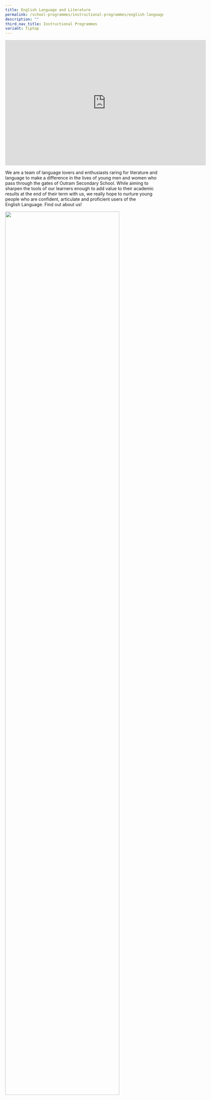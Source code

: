 ```yaml
---
title: English Language and Literature
permalink: /school-programmes/instructional-programmes/english-language/
description: ""
third_nav_title: Instructional Programmes
variant: tiptap
---
```

<div class="iframe-wrapper">
<iframe height="400" width="640" allowfullscreen="true" frameborder="0" src="https://docs.google.com/presentation/d/e/2PACX-1vRebHixLvAYOr8gaTqwFqRXM_wioFpG1Jb_wFRaFBt5cbthVz3kEsgzP_M3U3CCU0zNNQvZtK-Myksi/embed?start=false&amp;loop=false&amp;delayms=3000"></iframe>
</div>
<p>We are a team of language lovers and enthusiasts raring for literature
and language to make a difference in the lives of young men and women who
pass through the gates of Outram Secondary School. While aiming to sharpen
the tools of our learners enough to add value to their academic results
at the end of their term with us, we really hope to&nbsp;nurture young
people&nbsp;who are confident, articulate and proficient users of the English&nbsp;Language.
Find out about us!</p>
<p></p>
<div class="isomer-image-wrapper">
<img style="width: 85%;" height="auto" width="100%" alt="" src="/images/Instructional Programmes/English Language/eng_23.png">
</div>
<div class="isomer-image-wrapper">
<img style="width:70%;height:50%" height="auto" width="100%" src="/images/Instructional%20Programmes/English%20Language/EL20Pic.jpg">
</div>
<h4></h4>
<blockquote>
<h4><strong>Members</strong></h4>
</blockquote>
<table>
<tbody>
<tr>
<td rowspan="1" colspan="1">
<p>Mrs Cheryl Fan (HOD/EL)</p>
</td>
</tr>
<tr>
<td rowspan="1" colspan="1">
<p>Mrs Wong Ann Ann (LH/EL)</p>
</td>
</tr>
<tr>
<td rowspan="1" colspan="1">
<p>Ms Ismath Banu Yasseen (Acting SH/Lit)</p>
</td>
</tr>
<tr>
<td rowspan="1" colspan="1">
<p>Mr Dawa Tshering Sherpa (HOD/Ed Support)</p>
</td>
</tr>
<tr>
<td rowspan="1" colspan="1">
<p>Ms Zaiton (HOD/Student Management)</p>
</td>
</tr>
<tr>
<td rowspan="1" colspan="1">
<p>Mr Abdul Rahman Bin Abdul Rahim (ST/SS)</p>
</td>
</tr>
<tr>
<td rowspan="1" colspan="1">
<p>Ms Grace Ng Kah-Yi (ST/EL)</p>
</td>
</tr>
<tr>
<td rowspan="1" colspan="1">
<p>Mdm Shireen Shoban Stephen (ST/Ed Support)</p>
</td>
</tr>
<tr>
<td rowspan="1" colspan="1">
<p>Mr Samuel Ng Aik Siong (SH/ Ed Support)</p>
</td>
</tr>
<tr>
<td rowspan="1" colspan="1">
<p>Ms Aqilah Binte Juma’in (SH/Student Leadership &amp; Well-being)</p>
</td>
</tr>
<tr>
<td rowspan="1" colspan="1">
<p>Mr Prathivmohan S/O Chandramohan</p>
</td>
</tr>
<tr>
<td rowspan="1" colspan="1">
<p>Ms Diana Bte Othman</p>
<p></p>
</td>
</tr>
</tbody>
</table>
<p></p>
<blockquote>
<p><strong>Programmes</strong>
</p>
</blockquote>
<p>We are a team of language lovers and enthusiasts raring for literature
and language to make a difference in the lives of young men and women who
pass through the gates of Outram Secondary School. While aiming to sharpen
the tools of our learners enough to add value to their academic results
at the end of their term with us, we really hope to nurture young people
who are confident, articulate and proficient users of the English&nbsp;Language.
Find out about us!</p>
<blockquote>
<p><strong>Oral Skills Programme</strong> 
<br>
</p>
</blockquote>
<p>The department’s spirally progressive oral skills programme aims to build
confidence in young speakers from Secondary 1 to 3 to represent themselves,
represent others and represent issues in fun and collaborative ways:
<br>
</p>
<ul>
<li>
<p>Representing Self (Personal voice) through Drama Pedagogies in Secondary
1
<br>
</p>
</li>
<li>
<p>Representing Others (Empathy by listening, paraphrasing and summarising)
through Broadcast Journalism in Secondary 2
<br>
</p>
</li>
<li>
<p>Representing Issues (Social concerns) through Debate in Secondary 3</p>
</li>
</ul>
<blockquote>
<p><strong>Multiliteracies Programme </strong>
<br>
</p>
</blockquote>
<p>In today’s world where technology and media reaches its arms into every
aspect of our daily lives, bimodal and multimodal texts (Chan &amp; Chia,
2014) such as advertisements, posters, brochures, billboards, moving pictures,
animation, social media platforms such as blogs, facebook, video games,
picture books, digital news and the like proliferate at an unprecedented
speed. At OSS, students learn to appreciate and review multimodal texts
through:
<br>
</p>
<ul>
<li>
<p>Principles of Advertising (Bimodal sources) in Secondary 1
<br>
</p>
</li>
<li>
<p>Film Review (Multimodal sources) in Secondary 2
<br>
</p>
</li>
<li>
<p>Understanding Visual Texts through Mirror Reading and OUI Thinking Frame
in Secondary 3
<br>
</p>
</li>
</ul>
<blockquote>
<p><strong>ARP@Outram (Applied Reading Programme)</strong>
</p>
</blockquote>
<p>Since 2020, the department embarked on an integrated skills acquisition
program named the ARP@Outram. An applied reading program, this department-wide
initiative aims to provide a platform for students to share their reading
interests with their classmates who will respond to the stories they hear
from their peers. Students also learn about pertinent general affairs and
topics of relevance through monthly multimodal presentations. These activities
throughout the year will activate interest in reading, writing and learning
through multimodal media such as videos, images, texts and audio resources.</p>
<ul data-tight="true" class="tight">
<li>
<p><strong>Weekly Opening Read</strong> 
<br>
</p>
</li>
<li>
<p><strong>Monthly News-in-Class Presentations</strong> 
<br>
</p>
</li>
</ul>
<table>
<tbody>
<tr>
<th rowspan="1" colspan="1">
<p><strong>2020</strong>
</p>
</th>
<th rowspan="1" colspan="1">
<p>Food Innovation
<br>Climate Change
<br>The Virus Within
<br>Popular Culture
<br>Unconventional Hobbies
<br>The National Pride</p>
</th>
</tr>
<tr>
<td rowspan="1" colspan="1">
<p><strong>2021</strong>
</p>
</td>
<td rowspan="1" colspan="1">
<p>Our Digital Life
<br>A K-pop World
<br>City of the Future
<br>Mind Your Manners
<br>Junk Food in Disguise</p>
</td>
</tr>
<tr>
<td rowspan="3" colspan="1">
<p><strong>2022</strong>
</p>
</td>
<td rowspan="1" colspan="1">
<p><strong>S1</strong> 
<br>Food Innovation
<br>Climate Change
<br>Pop Culture
<br>Unconventional Hobbies</p>
</td>
</tr>
<tr>
<td rowspan="1" colspan="1">
<p><strong>S2</strong> 
<br>Pop Culture - Kpop, Kdrama, Hallyu (Korean Wave)
<br>IT - Digital Life, Online Footprint ,Gaming
<br>Famous Sports Celebrities
<br>Healthy Lifestyle – Junk Food in Disguise</p>
</td>
</tr>
<tr>
<td rowspan="1" colspan="1">
<p><strong>S3</strong> 
<br>Inspirational People
<br>TT - IT/ Gaming
<br>Career Guidance - Unique Occupations
<br>Local Enterprise/ Business
<br>TT - Sports</p>
</td>
</tr>
</tbody>
</table>
<p><strong>Creative Writing Activities</strong> 
<br>&nbsp;</p>
<ul data-tight="true" class="tight">
<li>
<p>Guided Imagery</p>
</li>
<li>
<p>Whose Story is it?
<br>
</p>
</li>
</ul>
<div class="isomer-image-wrapper">
<img style="width:70%;height:50%" height="auto" width="100%" src="/images/Instructional%20Programmes/English%20Language/Pic201.jpg">
</div>
<p><strong>Outram Ink Blog</strong> 
<br>
<br>Read our students’ published works on the students’ blog:&nbsp; <a href="https://cheryllimmingyuh.wixsite.com/outram-writes" rel="noopener noreferrer nofollow" target="_blank">Outram Ink</a> 
<br>
<br>
</p>
<div class="isomer-image-wrapper">
<img style="width:100%;height:50%" height="auto" width="100%" src="/images/Instructional%20Programmes/English%20Language/E1NEW.png">
</div>
<p>
<br><strong>LitE Up!</strong> 
<br>
</p>
<p>The Literature and English teams join hands to organize an annual day
of fun for the Secondary 1s and 2s. Games include Spelling Bee, Running
Idioms, Caption This!, Act Up, Choral Reading and the finale, Character
Parade.
<br>
</p>
<div class="isomer-image-wrapper">
<img style="width:70%;height:50%" height="auto" width="100%" src="/images/Instructional%20Programmes/English%20Language/EP02.jpg">
</div>
<blockquote>
<p></p>
<p><strong>Enrichment and Learning Journeys </strong>
<br>
</p>
</blockquote>
<p>Secondary 1 (2023)</p>
<p></p>
<p>Literature Drama Appreciation Learning Journey to Act 3 International</p>
<p></p>
<div class="isomer-image-wrapper">
<img style="width: 60%;" height="auto" width="100%" alt="" src="/images/Instructional Programmes/English Language/Screenshot_2024_01_31_113517.png">
</div>
<p>Secondary 3 Literature</p>
<p>Jurong West Secondary School Literature Symposium</p>
<p></p>
<div class="isomer-image-wrapper">
<img style="width: 50%;" height="auto" width="100%" alt="" src="/images/Instructional Programmes/English Language/Screenshot_2024_01_31_151947.png">
</div>
<p>&nbsp;</p>
<p><strong>Selling Dreams Exhibition at the National Library</strong> 
<br>
</p>
<div class="isomer-image-wrapper">
<img style="width:70%;height:50%" height="auto" width="100%" src="/images/Instructional%20Programmes/English%20Language/EP03.jpg">
</div>
<p>
<br><strong>Watch-a-Play! Drama Appreciation</strong> 
<br>
</p>
<div class="isomer-image-wrapper">
<img style="width:70%;height:50%" height="auto" width="100%" src="/images/Instructional%20Programmes/English%20Language/EP04.jpg">
</div>
<p><strong>Visit to the State Courts</strong> 
<br>
</p>
<div class="isomer-image-wrapper">
<img style="width:70%;height:50%" height="auto" width="100%" src="/images/Instructional%20Programmes/English%20Language/EP05.jpg">
</div>
<p></p>
<blockquote>
<h4><strong>Competitions</strong> <br></h4>
</blockquote>
<p><strong>ACJC Orator’s Trophy (2023)</strong>
</p>
<p><strong>Certificates of Participation</strong>
</p>
<ul data-tight="true" class="tight">
<li>
<p>Aisyah Binte Sazali from Sec 3/3, and</p>
</li>
<li>
<p>Poh Keng Leng, Mark from Sec 2/4</p>
<p></p>
<div class="isomer-image-wrapper">
<img style="width: 50%;" height="auto" width="100%" alt="" src="/images/Instructional Programmes/English Language/dsfds.jpg">
</div>
</li>
</ul>
<p></p>
<p><strong>Queen’s Commonwealth Essay Competition (2023)</strong>
</p>
<p><strong>Certificates of Participation</strong>
</p>
<ul data-tight="true" class="tight">
<li>
<p>Evangeline Huang Sec 2/4</p>
</li>
<li>
<p>Chloe Sidney Hakim Sec 3/4</p>
</li>
<li>
<p>Goh Ting Shuen, Vera Sec 3/4</p>
</li>
</ul>
<table>
<tbody>
<tr>
<td rowspan="1" colspan="1">
<p>1</p>
</td>
<td rowspan="1" colspan="1">
<p>YEO LER EN</p>
</td>
<td rowspan="1" colspan="1">
<p>S1/3</p>
</td>
<td rowspan="1" colspan="1">
<p>Certificate Of Participation</p>
</td>
</tr>
<tr>
<td rowspan="1" colspan="1">
<p>2</p>
</td>
<td rowspan="1" colspan="1">
<p>ROHAN FATHIMA MARUWA</p>
</td>
<td rowspan="1" colspan="1">
<p>S2/2</p>
</td>
<td rowspan="1" colspan="1">
<p>Bronze</p>
</td>
</tr>
<tr>
<td rowspan="1" colspan="1">
<p>3</p>
</td>
<td rowspan="1" colspan="1">
<p>ISAAC HAMZAH BIN MUHAMMAD ISKANDAR</p>
</td>
<td rowspan="1" colspan="1">
<p>S2/2</p>
</td>
<td rowspan="1" colspan="1">
<p>Silver</p>
</td>
</tr>
<tr>
<td rowspan="1" colspan="1">
<p>4</p>
</td>
<td rowspan="1" colspan="1">
<p>LIM JUNTAO JAVIER</p>
</td>
<td rowspan="1" colspan="1">
<p>S2/2</p>
</td>
<td rowspan="1" colspan="1">
<p>Certificate Of Participation</p>
</td>
</tr>
<tr>
<td rowspan="1" colspan="1">
<p>5</p>
</td>
<td rowspan="1" colspan="1">
<p>TAN ZI CONG JOEL</p>
</td>
<td rowspan="1" colspan="1">
<p>S2/2</p>
</td>
<td rowspan="1" colspan="1">
<p>Certificate Of Participation</p>
</td>
</tr>
<tr>
<td rowspan="1" colspan="1">
<p>6</p>
</td>
<td rowspan="1" colspan="1">
<p>AISYAH BINTE SAZALI</p>
</td>
<td rowspan="1" colspan="1">
<p>S2/3</p>
</td>
<td rowspan="1" colspan="1">
<p>Certificate Of Participation</p>
</td>
</tr>
<tr>
<td rowspan="1" colspan="1">
<p>7</p>
</td>
<td rowspan="1" colspan="1">
<p>CHUA JIA NING ABIGAIL (CAI JIANING)</p>
</td>
<td rowspan="1" colspan="1">
<p>S2/3</p>
</td>
<td rowspan="1" colspan="1">
<p>Certificate Of Participation</p>
</td>
</tr>
<tr>
<td rowspan="1" colspan="1">
<p>8</p>
</td>
<td rowspan="1" colspan="1">
<p>CHLOE SIDNEY HAKIM</p>
</td>
<td rowspan="1" colspan="1">
<p>S2/4</p>
</td>
<td rowspan="1" colspan="1">
<p>Bronze</p>
</td>
</tr>
<tr>
<td rowspan="1" colspan="1">
<p>9</p>
</td>
<td rowspan="1" colspan="1">
<p>HANAH ANG RUI-JUN</p>
</td>
<td rowspan="1" colspan="1">
<p>S2/4</p>
</td>
<td rowspan="1" colspan="1">
<p>Certificate Of Participation</p>
</td>
</tr>
<tr>
<td rowspan="1" colspan="1">
<p>10</p>
</td>
<td rowspan="1" colspan="1">
<p>OKABAYASHI WAKA</p>
</td>
<td rowspan="1" colspan="1">
<p>S2/4</p>
</td>
<td rowspan="1" colspan="1">
<p>Certificate Of Participation</p>
</td>
</tr>
<tr>
<td rowspan="1" colspan="1">
<p>11</p>
</td>
<td rowspan="1" colspan="1">
<p>KOH CHEN LIN, SHERRY</p>
</td>
<td rowspan="1" colspan="1">
<p>S3/2</p>
</td>
<td rowspan="1" colspan="1">
<p>Certificate Of Participation</p>
</td>
</tr>
<tr>
<td rowspan="1" colspan="1">
<p>12</p>
</td>
<td rowspan="1" colspan="1">
<p>SHERLYN ANG XIN YI</p>
</td>
<td rowspan="1" colspan="1">
<p>S3/2</p>
</td>
<td rowspan="1" colspan="1">
<p>Gold</p>
</td>
</tr>
<tr>
<td rowspan="1" colspan="1">
<p>13</p>
</td>
<td rowspan="1" colspan="1">
<p>LIM MING LE JERICHO JAVIER</p>
</td>
<td rowspan="1" colspan="1">
<p>S3/2</p>
</td>
<td rowspan="1" colspan="1">
<p>Bronze</p>
</td>
</tr>
<tr>
<td rowspan="1" colspan="1">
<p>14</p>
</td>
<td rowspan="1" colspan="1">
<p>HEIDI TEH ELIE</p>
</td>
<td rowspan="1" colspan="1">
<p>S3/3</p>
</td>
<td rowspan="1" colspan="1">
<p>Certificate Of Participation</p>
</td>
</tr>
<tr>
<td rowspan="1" colspan="1">
<p>15</p>
</td>
<td rowspan="1" colspan="1">
<p>THAM XIU YI ELISSA SILVA</p>
</td>
<td rowspan="1" colspan="1">
<p>S3/3</p>
</td>
<td rowspan="1" colspan="1">
<p>Bronze</p>
</td>
</tr>
<tr>
<td rowspan="1" colspan="1">
<p>16</p>
</td>
<td rowspan="1" colspan="1">
<p>ALEXIS PANG LI WEN</p>
</td>
<td rowspan="1" colspan="1">
<p>S3/4</p>
</td>
<td rowspan="1" colspan="1">
<p>Certificate Of Participation</p>
</td>
</tr>
<tr>
<td rowspan="1" colspan="1">
<p>17</p>
</td>
<td rowspan="1" colspan="1">
<p>MA BIANCA MARIA CHOU</p>
</td>
<td rowspan="1" colspan="1">
<p>S3/4</p>
</td>
<td rowspan="1" colspan="1">
<p>Bronze</p>
</td>
</tr>
<tr>
<td rowspan="1" colspan="1">
<p>18</p>
</td>
<td rowspan="1" colspan="1">
<p>ALDEN ANG WEN YONG</p>
</td>
<td rowspan="1" colspan="1">
<p>S3/4</p>
</td>
<td rowspan="1" colspan="1">
<p>Certificate Of Participation</p>
</td>
</tr>
<tr>
<td rowspan="1" colspan="1">
<p>19</p>
</td>
<td rowspan="1" colspan="1">
<p>OSTEN KOH JIN HENG</p>
</td>
<td rowspan="1" colspan="1">
<p>S3/4</p>
</td>
<td rowspan="1" colspan="1">
<p>Certificate Of Participation</p>
</td>
</tr>
<tr>
<td rowspan="1" colspan="1">
<p>20</p>
</td>
<td rowspan="1" colspan="1">
<p>TAN JING YI</p>
</td>
<td rowspan="1" colspan="1">
<p>S4/3</p>
</td>
<td rowspan="1" colspan="1">
<p>Bronze</p>
</td>
</tr>
<tr>
<td rowspan="1" colspan="1">
<p>21</p>
</td>
<td rowspan="1" colspan="1">
<p>NICHOLAS NGAN WEI HON</p>
</td>
<td rowspan="1" colspan="1">
<p>S4/3</p>
</td>
<td rowspan="1" colspan="1">
<p>Certificate Of Participation</p>
</td>
</tr>
</tbody>
</table>
<p></p>
<div class="isomer-image-wrapper">
<img style="width: 60%;" height="auto" width="100%" alt="" src="/images/Instructional Programmes/English Language/vbvcbcv.jpg">
</div>
<p><strong>Live On Festival (Writing Competition)</strong>
</p>
<p><strong><u>2023</u></strong>
</p>
<p>The Live On Festival is annual competition that encourages participants,
in particular youths, to express their thoughts on organ donation and transplantation
through art and writing. It is organised by the National Organ Transplant
Unit (NOTU), Ministry of Health (MOH).</p>
<p></p>
<div class="isomer-image-wrapper">
<img style="width: 60%;" height="auto" width="100%" alt="dfdfds" src="/images/Instructional Programmes/English Language/dfdsf.jpg">
</div>
<p>Jaiaree Rattawit (Special Mention, Junior Category)</p>
<p>Read online <a rel="noopener noreferrer nofollow" target="_blank">https://www.liveon.gov.sg/essay-showcase.html?Essayid=322</a>
</p>
<p><strong><u>2022</u></strong>
</p>
<p></p>
<div class="isomer-image-wrapper">
<img style="width: 50%;" height="auto" width="100%" alt="" src="/images/Instructional Programmes/English Language/cdc.jpg">
</div>
<p>Heidi Teh Elie (Special Mention, Senior Category)</p>
<p>Read online <a rel="noopener noreferrer nofollow" target="_blank">https://www.liveon.gov.sg/essay-showcase.html?Essayid=243</a>
</p>
<p></p>
<p><strong>The Queen’s Commonwealth Essay Competition (Anglo-Chinese Junior College) </strong>
<br>&nbsp;The Queen's Commonwealth Essay Competition is the world's oldest
international writing competition for schools, established since 1883.
For 2021, the Competition theme was Community in the Commonwealth, and
the essay topics were centered round the Covid-19 pandemic.
<br>
</p>
<p>We are pleased to announce the following good results. Bravo, Outram writers!
<br>
</p>
<table>
<tbody>
<tr>
<th rowspan="1" colspan="1">
<p>1.</p>
</th>
<th rowspan="1" colspan="1">
<p>TAN JING YI</p>
</th>
<th rowspan="1" colspan="1">
<p>S3-3</p>
</th>
<th rowspan="1" colspan="1">
<p>Silver Award</p>
</th>
</tr>
<tr>
<td rowspan="1" colspan="1">
<p>2.</p>
</td>
<td rowspan="1" colspan="1">
<p>ALYSSA TEO XIN RU</p>
</td>
<td rowspan="1" colspan="1">
<p>S3-4</p>
</td>
<td rowspan="1" colspan="1">
<p>Silver Award</p>
</td>
</tr>
<tr>
<td rowspan="1" colspan="1">
<p>3.</p>
</td>
<td rowspan="1" colspan="1">
<p>HO ZI LE ZAEYEA</p>
</td>
<td rowspan="1" colspan="1">
<p>S2-3</p>
</td>
<td rowspan="1" colspan="1">
<p>Bronze Award</p>
</td>
</tr>
<tr>
<td rowspan="1" colspan="1">
<p>4.</p>
</td>
<td rowspan="1" colspan="1">
<p>LYON KHOW MAEDA</p>
</td>
<td rowspan="1" colspan="1">
<p>S3-3</p>
</td>
<td rowspan="1" colspan="1">
<p>Bronze Award</p>
</td>
</tr>
<tr>
<td rowspan="1" colspan="1">
<p>5.</p>
</td>
<td rowspan="1" colspan="1">
<p>NICHOLAS NGAN WEI HON</p>
</td>
<td rowspan="1" colspan="1">
<p>S3-3</p>
</td>
<td rowspan="1" colspan="1">
<p>Bronze Award</p>
</td>
</tr>
<tr>
<td rowspan="1" colspan="1">
<p>6.</p>
</td>
<td rowspan="1" colspan="1">
<p>ALYA MAISARAH BINTE MOHAMMAD ZAZALEE</p>
</td>
<td rowspan="1" colspan="1">
<p>S2-2</p>
</td>
<td rowspan="1" colspan="1">
<p>Certificate of Participation</p>
</td>
</tr>
<tr>
<td rowspan="1" colspan="1">
<p>7.</p>
</td>
<td rowspan="1" colspan="1">
<p>SHERLYN ANG XIN YI</p>
</td>
<td rowspan="1" colspan="1">
<p>S2-2</p>
</td>
<td rowspan="1" colspan="1">
<p>Certificate of Participation</p>
</td>
</tr>
<tr>
<td rowspan="1" colspan="1">
<p>8.</p>
</td>
<td rowspan="1" colspan="1">
<p>LIM MING LE JERICHO JAVIER</p>
</td>
<td rowspan="1" colspan="1">
<p>S2-2</p>
</td>
<td rowspan="1" colspan="1">
<p>Certificate of Participation</p>
</td>
</tr>
<tr>
<td rowspan="1" colspan="1">
<p>9.</p>
</td>
<td rowspan="1" colspan="1">
<p>LEE E YU GRACE</p>
</td>
<td rowspan="1" colspan="1">
<p>S2-3</p>
</td>
<td rowspan="1" colspan="1">
<p>Certificate of Participation</p>
</td>
</tr>
<tr>
<td rowspan="1" colspan="1">
<p>10.</p>
</td>
<td rowspan="1" colspan="1">
<p>HO CONG THANH</p>
</td>
<td rowspan="1" colspan="1">
<p>S2-3</p>
</td>
<td rowspan="1" colspan="1">
<p>Certificate of Participation</p>
</td>
</tr>
<tr>
<td rowspan="1" colspan="1">
<p>11.</p>
</td>
<td rowspan="1" colspan="1">
<p>JAKOB FOK YING NING</p>
</td>
<td rowspan="1" colspan="1">
<p>S3-3</p>
</td>
<td rowspan="1" colspan="1">
<p>Certificate of Participation</p>
</td>
</tr>
</tbody>
</table>
<p>
<br><strong>Orator’s Trophy (Anglo-Chinese Junior College)</strong> 
<br>
</p>
<div class="isomer-image-wrapper">
<img style="width:70%;height:50%" height="auto" width="100%" src="/images/Instructional%20Programmes/English%20Language/ES01.jpg">
</div>
<div class="isomer-image-wrapper">
<img style="width:70%;height:50%" height="auto" width="100%" src="/images/Instructional%20Programmes/English%20Language/ES02.jpg">
</div>
<p>
<br><strong>National Schools Literature Festival (NSLF)</strong> 
<br>
</p>
<div class="isomer-image-wrapper">
<img style="width:70%;height:50%" height="auto" width="100%" src="/images/Instructional%20Programmes/English%20Language/ES03.jpg">
</div>
<div class="isomer-image-wrapper">
<img style="width:70%;height:50%" height="auto" width="100%" src="/images/Instructional%20Programmes/English%20Language/ES04.jpg">
</div>
<div class="isomer-image-wrapper">
<img style="width:70%;height:50%" height="auto" width="100%" src="/images/Instructional%20Programmes/English%20Language/ES05.jpg">
</div>
<div class="isomer-image-wrapper">
<img style="width:70%;height:50%" height="auto" width="100%" src="/images/Instructional%20Programmes/English%20Language/ES06.jpg">
</div>
<p>
<br><strong>OSS Speakability Award</strong> 
<br>
</p>
<table>
<tbody>
<tr>
<td rowspan="1" colspan="1">
<p>2021</p>
</td>
<td rowspan="1" colspan="1">
<p>Overall Winner: Martin Ethan Mina (Sec 3/4)</p>
</td>
<td rowspan="1" colspan="1">
<p>Video Link: Overall Winner
<br>
<br><strong><a href="https://drive.google.com/file/d/13VKxdbXO1yQ3uWkYELJJgIEEZW1j8gb0/view?usp=sharing" rel="noopener noreferrer nofollow" target="_blank">https://drive.google.com/file/d/13VKxdbXO1yQ3uWkYELJJgIEEZW1j8gb0/view?usp=sharing</a></strong>
</p>
</td>
</tr>
</tbody>
</table>
<p>
<br><strong>Write for Kindness Competition</strong> 
<br><strong>Poetry writing</strong> 
<br>
</p>
<div class="isomer-image-wrapper">
<img style="width:70%;height:50%" height="auto" width="100%" src="/images/Instructional%20Programmes/English%20Language/ES07.jpg">
</div>
<div class="isomer-image-wrapper">
<img style="width:70%;height:50%" height="auto" width="100%" src="/images/Instructional%20Programmes/English%20Language/The20Upstander20by20Sharvin20Sekar20and20Koh20Chen20Soon.jpg">
</div>
<p>
<br><strong>'Kindness Makes Us Stronger' Sharvin Sekar (Sec 2/4), Koh Chen Soon (Sec2/4)</strong> 
<br>
</p>
<table>
<tbody>
<tr>
<th rowspan="1" colspan="1">
<p>2021</p>
</th>
<th rowspan="1" colspan="2">
<p>Poetry writing
<br>
<br>
<br>Write for Kindness is a national creative-writing competition organised
by the Singapore Kindness Movement (SKM), with the Singapore Book Council
as its programme partner. It is a platform for secondary, junior college,
centralised institute, madrasah and international school students to promote
kindness to the younger audience by creating age-appropriate and culturally
relevant children’s stories, through short stories, poetry, illustrations
and songs</p>
</th>
</tr>
<tr>
<td rowspan="1" colspan="1">
<p></p>
</td>
<td rowspan="1" colspan="1">
<p>‘A Sweet Little Act’ Florence Seah Kah Woon (Sec 2/3) Turmunkh Solongo
(Sec 2/3)</p>
</td>
<td rowspan="1" colspan="1">
<p>‘The Wounded Wolf and the Warm-hearted Farmer’ Lim Ming Le Jericho Javier
(Sec 2/2) Ngim Adriel Daxin Garcia (Sec 2/2)
<br>
<br>
</p>
</td>
</tr>
<tr>
<td rowspan="1" colspan="1">
<p>2020</p>
</td>
<td rowspan="1" colspan="1">
<p><strong>Poetry writing</strong>
</p>
</td>
<td rowspan="1" colspan="1">
<p></p>
</td>
</tr>
</tbody>
</table>
<p>
<br>
</p>
<div class="isomer-image-wrapper">
<img style="width:70%;height:50%" height="auto" width="100%" src="/images/Instructional%20Programmes/English%20Language/ES08.jpg">
</div>
<p>
<br><a href="https://www.kindness.sg/news/congratulations-to-the-write-for-kindness-2020-winners/" rel="noopener noreferrer nofollow" target="_blank">https://www.kindness.sg/news/congratulations-to-the-write-for-kindness-2020-winners/</a> 
<br><strong>Poetry Writing 2019</strong> 
<br>‘A Helping Hand’ - 2nd&nbsp;place ‘A Friend in Need is a Friend Indeed’
- Consolation Prize
<br>
</p>
<div class="isomer-image-wrapper">
<img style="width:70%;height:50%" height="auto" width="100%" src="/images/Instructional%20Programmes/English%20Language/ES09.jpg">
</div>
<p><strong>2018 Poetry Writing 2018</strong> 
<br>‘The power of Kindness’ – Champion ‘At the Playground’ – 3rd&nbsp;place
<br>
</p>
<div class="isomer-image-wrapper">
<img style="width:70%;height:50%" height="auto" width="100%" src="/images/Instructional%20Programmes/English%20Language/ES10.jpg">
</div>
<p><strong>Story Writing</strong> 
<br>
</p>
<div class="isomer-image-wrapper">
<img style="width:70%;height:50%" height="auto" width="100%" src="/images/Instructional%20Programmes/English%20Language/06.png">
</div>
<p>Andrea Seng Jun Xin&nbsp;(Sec 2/3), Adriana Batrisyia Binte Steve Arifianto
(Sec 2/5), Briones Cheyanna Carlyn Javier (Sec 2/5), Diana Hue (Sec 2/5),
and Tan Swee Ling (Sec 2/5)
<br><strong>Singapore Secondary Schools Debating Championships (SSSDC) 2019</strong> 
<br>
</p>
<p>In our first foray into SSSDC, the team won 2 out of 3 rounds in the preliminaries
and Justine Hari Muruga (Sec 4/5) won Best Speaker in Round 2.
<br>
</p>
<p>Debaters: Maria Reyes (Sec 32), Basil Hia &amp; Brendan Lim (Sec 4/5)
<br>
</p>
<div class="isomer-image-wrapper">
<img style="width:70%;height:50%" height="auto" width="100%" src="/images/Instructional%20Programmes/English%20Language/E6.jpg">
</div>
<div class="isomer-image-wrapper">
<img style="width:70%;height:50%" height="auto" width="100%" src="/images/Instructional%20Programmes/English%20Language/E7.jpg">
</div>
<p>
<br><strong>Scrabble Competition 2019</strong> 
<br>
</p>
<p>A team of Secondary 4 students took an enjoyable Sunday afternoon out
for intense rounds of scrabble at Jurong Green CC.
<br>
</p>
<div class="isomer-image-wrapper">
<img style="width:70%;height:50%" height="auto" width="100%" src="/images/Instructional%20Programmes/English%20Language/E8.jpg">
</div>
<p>
<br><strong>Tales of ‘S’ (Civica) 2018</strong> 
<br>
</p>
<p>Winning Entry from William Wang Silang (Sec 4/4).
<br>
</p>
<div class="isomer-image-wrapper">
<img style="width:70%;height:50%" height="auto" width="100%" src="/images/Instructional%20Programmes/English%20Language/E12.jpg">
</div>
<p>
<br>
</p>
<p><strong>ICAS Writing Competition (University of New South Wales)</strong> 
<br>
</p>
<p>30 students took part in 2018 and received certificates of Credit, Merit
and Participation.
<br>
</p>
<p><strong>Oldham Cup (ACJC) 2017</strong> 
<br>
</p>
<p>The team comprising Zander Widjaja, Nguyen Hai Duong (Sec 4/4) and Shyanne&nbsp;
(Sec 4/5) won 2 rounds out of 8 in their inaugural outing.</p>
<div class="isomer-image-wrapper">
<img style="width:70%;height:50%" height="auto" width="100%" src="/images/Instructional%20Programmes/English%20Language/E14.jpg">
</div>
<p>&nbsp;&nbsp;&nbsp;&nbsp;</p>
<p><strong>Outram Times</strong>
</p>
<p>&nbsp;&nbsp;&nbsp;</p>
<table>
<tbody>
<tr>
<th rowspan="1" colspan="1">
<p><a href="/files/School%20Programmes/Instructional%20Programmes/English%20Language/Outram%20Times%20-%20Version%204%20(1)%20(1).pdf" rel="noopener noreferrer nofollow" target="_blank">Outram Times 2018</a>
</p>
</th>
</tr>
<tr>
<td rowspan="1" colspan="1">
<p><strong><a href="/files/School%20Programmes/Instructional%20Programmes/English%20Language/2017%20(Version%204).pdf" rel="noopener noreferrer nofollow" target="_blank">Outram Times 2017</a></strong>
</p>
</td>
</tr>
<tr>
<td rowspan="1" colspan="1">
<p><strong><a href="/files/School%20Programmes/Instructional%20Programmes/English%20Language/outramtimes2.pdf" rel="noopener noreferrer nofollow" target="_blank">Outram Times 2016</a></strong>
</p>
</td>
</tr>
<tr>
<td rowspan="1" colspan="1">
<p><strong><a href="/files/School%20Programmes/Instructional%20Programmes/English%20Language/Publication_Outram%20Times12%20(2).pdf" rel="noopener noreferrer nofollow" target="_blank">Outram Times 2015</a></strong>
</p>
</td>
</tr>
</tbody>
</table>
<p></p>
<p></p>
<p><strong>English Resources</strong>
</p>
<p><strong>For Students</strong> 
<br><strong><u>Video Resources</u></strong><u> </u>
<br>
<br>
</p>
<table>
<tbody>
<tr>
<th rowspan="1" colspan="1">
<div class="isomer-image-wrapper">
<img style="width: 100%" height="129" width="212" alt="EL page.JPG" src="/images/Instructional%20Programmes/English%20Language/ER01.jpg">
</div>
<p>
<br>
</p>
</th>
<th rowspan="1" colspan="1">
<p><a href="https://www.youtube.com/watch?v=_VatAaGIVV8&amp;t=32s" rel="noopener noreferrer nofollow" target="_blank">How to Capture PAC in Reading Aloud O &amp; N Level English Oral</a> 
<br>
<br><a href="https://www.youtube.com/watch?v=_VatAaGIVV8&amp;t=32s" rel="noopener noreferrer nofollow" target="_blank">Examination</a>
</p>
</th>
</tr>
<tr>
<td rowspan="1" colspan="1">
<div class="isomer-image-wrapper">
<img style="width: 100%" height="134" width="213" alt="Pic 1.PNG" src="/images/Instructional%20Programmes/English%20Language/ER02.jpg">
</div>
</td>
<td rowspan="1" colspan="1">
<p>
<br><strong><a href="https://www.youtube.com/watch?v=Nk2zZ0d27OA&amp;t=58s&amp;litebox=1" rel="noopener noreferrer nofollow" target="_blank">GCE O &amp; N Level Persuasive Writing Part 1 Overview English </a></strong>
<br><strong><a href="https://www.youtube.com/watch?v=Nk2zZ0d27OA&amp;t=58s&amp;litebox=1" rel="noopener noreferrer nofollow" target="_blank">Language (Argumentative Essay)</a></strong>
</p>
</td>
</tr>
<tr>
<td rowspan="1" colspan="1">
<div class="isomer-image-wrapper">
<img style="width: 100%" height="132" width="212" alt="Pic 2.PNG" src="/images/Instructional%20Programmes/English%20Language/ER03.jpg">
</div>
<div class="isomer-image-wrapper">
<img style="width: 100%" height="auto" width="16" src="https://outramsec-moe-edu-sg-admin.cwp.sg/pix/spacer.gif">
</div>
</td>
<td rowspan="1" colspan="1">
<p><strong><a href="https://www.youtube.com/watch?v=WTTIN9JHx1o&amp;t=50s&amp;litebox=1" rel="noopener noreferrer nofollow" target="_blank">Persuasive Writing Part 2 Constructing Arguments &amp; Introduction O &amp; N Level (Argumentative Essay)</a></strong>
</p>
</td>
</tr>
<tr>
<td rowspan="1" colspan="1">
<div class="isomer-image-wrapper">
<img style="width: 100%" height="122" width="213" alt="pic 3.PNG" src="/images/Instructional%20Programmes/English%20Language/ER04.jpg">
</div>
</td>
<td rowspan="1" colspan="1">
<p><strong><a href="https://www.youtube.com/watch?v=mI6OZrrTBPI&amp;t=41s&amp;litebox=1" rel="noopener noreferrer nofollow" target="_blank">GCE O &amp; N Level Persuasive Writing Part 3 Language Features &amp; Hedging English (Argumentative Essay)</a></strong>
</p>
</td>
</tr>
<tr>
<td rowspan="1" colspan="1">
<div class="isomer-image-wrapper">
<img style="width: 100%" height="123" width="216" alt="pic 4.PNG" src="/images/Instructional%20Programmes/English%20Language/ER05.jpg">
</div>
</td>
<td rowspan="1" colspan="1">
<p><strong><a href="https://www.youtube.com/watch?v=VzoXJ2TEk0M&amp;t=61s&amp;litebox=1" rel="noopener noreferrer nofollow" target="_blank">GCE O &amp; N Level Persuasive Writing Part 4 Types of Supporting Material (Argumentative Essay) English</a></strong>
</p>
</td>
</tr>
<tr>
<td rowspan="1" colspan="1">
<div class="isomer-image-wrapper">
<img style="width: 100%" height="122" width="216" alt="pic 5.PNG" src="/images/Instructional%20Programmes/English%20Language/ER06.jpg">
</div>
</td>
<td rowspan="1" colspan="1">
<p><strong><a href="https://www.youtube.com/watch?v=WTzpS43AUSk&amp;t=55s&amp;litebox=1" rel="noopener noreferrer nofollow" target="_blank">GCE O &amp; N Level Persuasive Writing Part 5 Checklist &amp; Idea Map (Argumentative Essay) English</a></strong>
</p>
</td>
</tr>
<tr>
<td rowspan="1" colspan="1">
<div class="isomer-image-wrapper">
<img style="width: 100%" height="auto" width="100%" alt="EL Video 1.JPG" src="/images/Instructional%20Programmes/English%20Language/ER07.jpg">
</div>
<div class="isomer-image-wrapper">
<img style="width: 100%" height="auto" width="16" src="https://outramsec-moe-edu-sg-admin.cwp.sg/pix/spacer.gif">
</div>
<p>
<br>
</p>
</td>
<td rowspan="1" colspan="1">
<p><strong><a href="https://www.youtube.com/watch?v=7XEXW6o6U8A&amp;litebox=1" rel="noopener noreferrer nofollow" target="_blank">O &amp; N Level Oral Exam BOAR Oral Thinking Frame Part 1</a></strong>
</p>
</td>
</tr>
<tr>
<td rowspan="1" colspan="1">
<div class="isomer-image-wrapper">
<img style="width: 100%" height="auto" width="100%" alt="EL Video 2.JPG" src="/images/Instructional%20Programmes/English%20Language/ER08.jpg">
</div>
</td>
<td rowspan="1" colspan="1">
<p><strong><a href="https://www.youtube.com/watch?v=axEba1zjkwc&amp;litebox=1" rel="noopener noreferrer nofollow" target="_blank">O &amp; N Level Oral Exam BOAR Oral Thinking Frame Part 2</a></strong>
</p>
</td>
</tr>
<tr>
<td rowspan="1" colspan="1">
<div class="isomer-image-wrapper">
<img style="width: 100%" height="auto" width="100%" alt="El Video 4.JPG" src="/images/Instructional%20Programmes/English%20Language/ER09.jpg">
</div>
<p>
<br>
</p>
</td>
<td rowspan="1" colspan="1">
<p>
<br><strong><a href="https://www.youtube.com/watch?v=GnFycyyJ5-s&amp;litebox=1" rel="noopener noreferrer nofollow" target="_blank">O level English Comprehension Visual Text Purpose &amp; Intended Effect Questions Part 1</a></strong>
</p>
</td>
</tr>
<tr>
<td rowspan="1" colspan="1">
<div class="isomer-image-wrapper">
<img style="width: 100%" height="auto" width="100%" alt="El Video 5.JPG" src="/images/Instructional%20Programmes/English%20Language/ER10.jpg">
</div>
</td>
<td rowspan="1" colspan="1">
<p><strong><a href="https://www.youtube.com/watch?v=n2KXgNrapKk&amp;litebox=1" rel="noopener noreferrer nofollow" target="_blank">Updated O Level English Comprehension Visual Text Purpose &amp; Intended Effect Questions Part 2</a></strong>
</p>
</td>
</tr>
<tr>
<td rowspan="1" colspan="1">
<div class="isomer-image-wrapper">
<img style="width: 100%" height="auto" width="100%" alt="EL Video 3.JPG" src="/images/Instructional%20Programmes/English%20Language/ER11.jpg">
</div>
</td>
<td rowspan="1" colspan="1">
<p><strong><a href="https://www.youtube.com/watch?v=h_DtNqHfalM&amp;litebox=1" rel="noopener noreferrer nofollow" target="_blank">O &amp; N Level English Paper 2 Understanding Visual Text through Mirror Reading</a></strong>
</p>
</td>
</tr>
</tbody>
</table>
<p>
<br>
<br><strong>Website Resources</strong> 
<br>
<br>
</p>
<div class="isomer-image-wrapper">
<img style="width:70%;height:50%" height="auto" width="100%" src="/images/Instructional%20Programmes/English%20Language/ER12.jpg">
</div>
<p><strong>Online Reading</strong> 
<br>
<br>
</p>
<table>
<tbody>
<tr>
<th rowspan="1" colspan="1">
<p>Website address</p>
</th>
<th rowspan="1" colspan="1">
<p>Description</p>
</th>
</tr>
<tr>
<td rowspan="1" colspan="1">
<p><strong><a href="http://www.eastoftheweb.com/" rel="noopener noreferrer nofollow" target="_blank">http://www.eastoftheweb.com/</a></strong>
</p>
</td>
<td rowspan="1" colspan="1">
<p>Short stories for the avid reader.</p>
</td>
</tr>
<tr>
<td rowspan="1" colspan="1">
<p><strong><a href="http://www.pagebypagebooks.com/title.html" rel="noopener noreferrer nofollow" target="_blank">http://www.pagebypagebooks.com/title.html</a></strong>
</p>
</td>
<td rowspan="1" colspan="1">
<p>Read your favourite classic online!</p>
</td>
</tr>
</tbody>
</table>
<p></p>
<table>
<tbody>
<tr>
<th rowspan="1" colspan="1">
<p>Website Title</p>
</th>
<th rowspan="1" colspan="1">
<p>Description</p>
</th>
</tr>
<tr>
<td rowspan="1" colspan="1">
<p>
<br>
<br><strong><a href="https://www.languagecouncils.sg/goodenglish/resources" rel="noopener noreferrer nofollow" target="_blank">Speak Good English Movement (SGEM)</a></strong> 
<br>
</p>
</td>
<td rowspan="1" colspan="1">
<p>
<br>Speak Good English Movement encourages Singaporeans to speak and write
standard English and provide resources to learners who wish to improve
their English. There are fun quizzes and resources for everyone. Check
it out here!
<br>
</p>
</td>
</tr>
<tr>
<td rowspan="1" colspan="1">
<p><strong><a href="http://www.learnenglish.org.uk/" rel="noopener noreferrer nofollow" target="_blank">Learn English</a></strong>
</p>
</td>
<td rowspan="1" colspan="1">
<p>Learn English is a portal which links to all the British Council's websites
for teachers and learners of English</p>
</td>
</tr>
<tr>
<td rowspan="1" colspan="1">
<p><a href="http://www.chompchomp.com/" rel="noopener noreferrer nofollow" target="_blank">Grammar Bytes</a>
</p>
</td>
<td rowspan="1" colspan="1">
<p>Grammar Bytes provides notes, worksheets and interactive practices.</p>
</td>
</tr>
<tr>
<td rowspan="1" colspan="1">
<p><a href="http://www.ego4u.com/en/cram-up/grammar" rel="noopener noreferrer nofollow" target="_blank">English Grammar Online 4 u</a>
</p>
</td>
<td rowspan="1" colspan="1">
<p>English Grammar Online 4 U focuses on learning and applying grammar rules.</p>
</td>
</tr>
<tr>
<td rowspan="1" colspan="1">
<p><a href="http://xn--grammarterrorist-1e6i.blogspot.sg/" rel="noopener noreferrer nofollow" target="_blank">Grammar Terrorist</a>
</p>
</td>
<td rowspan="1" colspan="1">
<p>The Grammar Terrorist Blog</p>
</td>
</tr>
<tr>
<td rowspan="1" colspan="1">
<p><a href="http://www.bbc.co.uk/worldservice/learningenglish/language/" rel="noopener noreferrer nofollow" target="_blank">BBC English Language</a>
</p>
</td>
<td rowspan="1" colspan="1">
<p>An award-winning site for learners of English, the BBC website is chock
full of resources for students and teachers alike</p>
</td>
</tr>
</tbody>
</table>
<p>
<br>
<br><strong>Suggested Reads</strong> 
<br>
<br><a href="/files/School%20Programmes/Instructional%20Programmes/English%20Language/South_S1_LR.pdf" rel="noopener noreferrer nofollow" target="_blank">Sec 1</a> 
<a href="/files/School%20Programmes/Instructional%20Programmes/English%20Language/South_S2_LR.pdf" rel="noopener noreferrer nofollow" target="_blank">Sec 2</a> <a href="/files/School%20Programmes/Instructional%20Programmes/English%20Language/South_S3_LR.pdf" rel="noopener noreferrer nofollow" target="_blank">Sec 3</a> 
<a href="/files/School%20Programmes/Instructional%20Programmes/English%20Language/South_S4_LR.pdf" rel="noopener noreferrer nofollow" target="_blank">Sec 4</a> <a href="/files/School%20Programmes/Instructional%20Programmes/English%20Language/South_S5_LR.pdf" rel="noopener noreferrer nofollow" target="_blank">Sec 5</a>
</p>
<p></p>
<p>&nbsp;&nbsp;&nbsp;&nbsp;</p>
<p></p>